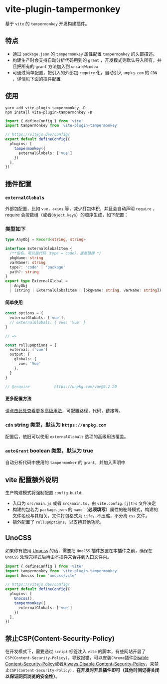 # vite-plugin-tampermonkey

基于 `vite` 的 `tampermonkey` 开发构建插件。

## 特点

- 通过 `package.json` 的 `tampermonkey` 属性配置 `tampermonkey` 的头部描述。
- 构建生产时会支持自动分析代码用到的 `grant` ，开发模式则默认导入所有，并且把所有的 `grant` 方法加入到 `unsafeWindow`
- 可通过简单配置，把引入的外部包 `require` 化，自动引入 `unpkg.com` 的 `CDN` ，详情见下面的插件配置

## 使用

```
yarn add vite-plugin-tampermonkey -D
npm install vite-plugin-tampermonkey -D
```

```ts
import { defineConfig } from 'vite'
import tampermonkey from 'vite-plugin-tampermonkey'

// https://vitejs.dev/config/
export default defineConfig({
  plugins: [
    tampermonkey({
      externalGlobals: ['vue']
    })
  ],
})
```

## 插件配置

### `externalGlobals`
  
  外部包配置，比如 `vue`，`axios` 等，减少打包体积，并且会自动声明 `require` ，require 会按数组（或者`Object.keys`）的顺序生成，如下配置：

### 类型如下
```ts
type AnyObj = Record<string, string>

interface ExternalGlobalItem {
  /**包名，可以是代码（type = code），或者链接 */
  pkgName: string
  varName?: string
  type?: 'code' | 'package'
  path?: string
}
export type ExternalGlobal =
  | AnyObj
  | (string | ExternalGlobalItem | [pkgName: string, varName: string])[]
```
#### 简单使用
```ts
const options = {
  externalGlobals: ['vue'],
  // externalGlobals: { vue: 'Vue' }
}

// => 

const rollupOptions = {
  external: ['vue']
  output: {
    globals: {
      vue: 'Vue'
    },
  }
}

// @require           https://unpkg.com/vue@3.2.20

```

#### 更多配置方法

[请点击此处查看更多高级用法](./src/__tests__/external-globals.spec.ts)，可配置路径，代码，链接等。

### `cdn` string 类型，默认为 `https://unpkg.com`

  配置后，依旧可以使用 `externalGlobals` 选项的高级用法覆盖。 
### `autoGrant` boolean 类型，默认为 true

  自动分析代码中使用的 `tampermonker` 的 `grant`，并加入声明中

## vite 配置额外说明

生产构建模式将强制配置 `config.build`:

- 入口为 `src/main.js` 或者 `src/main.ts`，由 `vite.config.(j|t)s` 文件决定
- 构建的包名为 `package.json` 的 `name` （**必须填写**）属性的驼峰模式，构建的文件名也与其相关，文件打包格式为 `iife`，不压缩，不分离 `css` 文件。
- 额外配置了 `rollupOptions`，以支持其他功能。

## UnoCSS

如果你有使用 [Unocss](https://github.com/unocss/unocss) 的话，需要把 `UnoCSS` 插件放置在本插件之前，确保在 `UnoCSS` 处理完样式后再由本插件来合并到入口文件内。

```ts
import { defineConfig } from 'vite'
import tampermonkey from 'vite-plugin-tampermonkey'
import Unocss from 'unocss/vite'

// https://vitejs.dev/config/
export default defineConfig({
  plugins: [
    Unocss(),
    tampermonkey({
      externalGlobals: ['vue']
    })
  ],
})
```

## 禁止CSP(Content-Security-Policy)

在开发模式下，需要通过 `script` 标签注入 `vite` 的脚本，有些网站开启了 `CSP(Content-Security-Policy)`，导致报错，可以安装`Chrome`插件[Disable Content-Security-Policy](https://chrome.google.com/webstore/detail/disable-content-security/ieelmcmcagommplceebfedjlakkhpden)或者[Always Disable Content-Security-Policy](https://chrome.google.com/webstore/detail/always-disable-content-se/ffelghdomoehpceihalcnbmnodohkibj)，来禁止`CSP(Content-Security-Policy)`，**在开发时开启插件即可（其他时间记得关闭以保证网页浏览的安全性）**。

